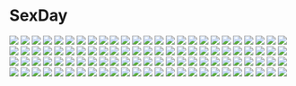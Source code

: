 # SexDay
![](https://konachan.com/image/6b1007dd94b6b781bf24c57d27fdc980/Konachan.com%20-%2015393%20ayase_shion%20komorebi_no_namikimichi.jpg)
![](https://konachan.com/jpeg/eb34849d5b42880677e5d0dd7b7de181/Konachan.com%20-%20198321%20armor%20blonde_hair%20fate_extra%20fate_%28series%29%20nero_claudius_%28fate%29%20panties%20rean_%28r_ean%29%20sword%20underwear%20weapon.jpg)
![](https://konachan.com/image/bbe300a09a10d26e985842ba4a052ece/Konachan.com%20-%2044672%202girls%20blush%20clochette%20nonomura_nino%20oshiki_hitoshi%20pantyhose%20school_uniform%20suzunone_seven%20thighhighs.jpg)
![](https://konachan.com/image/35d9d49e22f48c515009d603aef9f948/Konachan.com%20-%2032034%20artoria_pendragon_%28all%29%20fate_%28series%29%20fate_stay_night%20saber.jpg)
![](https://konachan.com/image/9c757ca66e2417280130a3693a613270/Konachan.com%20-%20252712%20bow%20fire%20gloves%20hat%20long_hair%20object9991%20ponytail%20purple_hair%20rino_%28sennen_sensou_aigis%29%20sennen_sensou_aigis%20skirt%20tie%20yellow_eyes.jpg)
![](https://konachan.com/image/bec550c96fbc648bf065f262aebc4518/Konachan.com%20-%20101882%20dress%20gokou_ruri%20kousaka_kirino%20ore_no_imouto_ga_konna_ni_kawaii_wake_ga_nai%20petals%20uki_atsuya.jpg)
![](https://konachan.com/jpeg/3258a0710ab88d714257caa60b34aa46/Konachan.com%20-%2062712%20loli%20to_love_ru%20yuuki_mikan.jpg)
![](https://konachan.com/image/9ae3c65fbe4bb2f23924ff1f03913c3d/Konachan.com%20-%20281103%20animal%20aqua_eyes%20blush%20green_hair%20japanese_clothes%20kochiya_sanae%20long_hair%20microphone%20miko%20mutang%20petals%20ribbons%20snake%20touhou.jpg)
![](https://konachan.com/image/ae0feba9e1ea1f5f08d22d4b86168d0f/Konachan.com%20-%20126945%20animal_ears%20barefoot%20bikini%20blood%20blush%20breasts%20cleavage%20doggirl%20gasai_yuno%20letta%20mirai_nikki%20swimsuit%20tail%20weapon%20white.jpg)
![](https://konachan.com/image/9397ac9747ff6e4f847cf657c324cef3/Konachan.com%20-%2046785%20strike_witches.jpg)
![](https://konachan.com/image/fc7f315bc43290af1bc33a1be1c603e5/Konachan.com%20-%20205753%20dille_blood%20dlsite.com%20original%20refeia.jpg)
![](https://konachan.com/image/5d5f7b96cf63bbbce6bbdd55da0d6405/Konachan.com%20-%2074963%20alice_margatroid%20doll%20ganesagi%20mage%20shanghai_doll%20touhou%20white.jpg)
![](https://konachan.com/image/744dcf036b9448cde3d31e6e7d6b55b1/Konachan.com%20-%20165502%20blue_hair%20horns%20original%20red_eyes%20senzi%20tail%20wings.jpg)
![](https://konachan.com/image/8f454696c5a608564cd1bb0cfed0d3bc/Konachan.com%20-%20113346%20gayprince%20miyako_yoshika%20touhou.jpg)
![](https://konachan.com/image/7947100b5426eea86c58fe2bc83e5015/Konachan.com%20-%2051520%20hatsune_miku%20magnet_%28vocaloid%29%20vocaloid.jpg)
![](https://konachan.com/jpeg/87986ff95295789134b73026c8f8d6cd/Konachan.com%20-%20190867%202girls%20blush%20breasts%20censored%20cum%20dildo%20game_cg%20kojima_arisu%20nipples%20no_bra%20onomatope%2A%20open_shirt%20pajamas%20pussy%20pussy_juice%20shiratama%20skirt.jpg)
![](https://konachan.com/jpeg/01043e7fc636ce55436b218978535797/Konachan.com%20-%20116450%20book%20flandre_scarlet%20heart%20patchouli_knowledge%20remilia_scarlet%20touhou%20vampire%20white-brown.jpg)
![](https://konachan.com/image/d158617212c7d75e4a1de0b2933f8652/Konachan.com%20-%20182665%202girls%20beach%20bikini%20food%20fruit%20horns%20long_hair%20navel%20original%20pointed_ears%20red_hair%20rulu%20strawberry%20swimsuit%20tree%20water%20white_hair%20xiaoyin_li.jpg)
![](https://konachan.com/jpeg/1ddf8dfc9dc1c4f4780f16e9dec4109d/Konachan.com%20-%2044683%20ichigo_%28musumaker%29%20karin_%28musumaker%29%20mikan_%28musumaker%29%20musumaker.jpg)
![](https://konachan.com/jpeg/9466e6dd62390c6a8ca65b65e1eed831/Konachan.com%20-%20171690%202girls%20black_hair%20blush%20breasts%20brown_hair%20nipples%20panties%20panty_pull%20peko%20scan%20see_through%20shinozaki_rikka%20shirakawa_sayuki%20underwear%20yuri.jpg)
![](https://konachan.com/image/148d976364d7c8fd733046b9758ea76f/Konachan.com%20-%20116780%20oribe_mafuyu%20seikon_no_qwaser%20teresa_beria%20tsuchiya_kei%20yamanobe_tomo.jpg)
![](https://konachan.com/jpeg/ff66ba97b925d4817f387c4410d96620/Konachan.com%20-%20278288%20ass%20blindfold%20boots%20breasts%20dress%20erotibot%20gloves%20gray_hair%20headband%20katana%20nier%20panties%20pussy%20robot%20sword%20thighhighs%20underwear%20watermark%20weapon.jpg)
![](https://konachan.com/jpeg/aec504b64bf7751083bb1777ced0039a/Konachan.com%20-%20303712%20blonde_hair%20book%20breasts%20censored%20cube%20game_cg%20kantoku%20long_hair%20navel%20nipples%20nude%20penis%20purple_eyes%20pussy%20rana_liddell-hart%20sex.jpg)
![](https://konachan.com/jpeg/4a98977113286cf3a1b08b4af33c344c/Konachan.com%20-%20162226%20blue_hair%20breasts%20chusingura_46%2B1%20close%20game_cg%20green_eyes%20horibe_yasubee%20nipples%20nude%20nui_%28artist%29.jpg)
![](https://konachan.com/image/8e160ee5826b74333986b207ab599493/Konachan.com%20-%2066633%20demon%20festival%20iori%20japanese_clothes%20katana%20original%20sword%20weapon.jpg)
![](https://konachan.com/image/54856f0ce2787560b88e1aeb20c9fe4e/Konachan.com%20-%20269303%203d%20drink%20food%20ibara_dance%20long_hair%20original%20panties%20skirt%20thighhighs%20twintails%20underwear%20upskirt.jpg)
![](https://konachan.com/jpeg/94104f3f7e5d97d967bf91043a4372ac/Konachan.com%20-%20157434%20ass%20close%20nanana%20original%20panties%20striped_panties%20thighhighs%20underwear%20white.jpg)
![](https://konachan.com/jpeg/d017187ca351cf2f6c5173f5c8a51eeb/Konachan.com%20-%20297719%20fixro2n%20gun%20original%20robot%20weapon.jpg)
![](https://konachan.com/image/e8b50b14178c843a57471cb010db7c05/Konachan.com%20-%20122144%20asahina_mikuru%20breasts%20dfer%20nipples%20pussy%20spread_legs%20suzumiya_haruhi_no_yuutsu%20uncensored.jpg)
![](https://konachan.com/image/b9c71a85d7b3392298eb4a6f240c27ec/Konachan.com%20-%2057799%20animal%20azumi_kazuki%20cat%20japanese_clothes%20kimono%20lolita_fashion%20original.jpg)
![](https://konachan.com/jpeg/01ae066aa82ea4a96d627a371d064259/Konachan.com%20-%20229021%20blush%20boots%20brown_eyes%20brown_hair%20byulzzimon%20cat_smile%20headband%20heart%20japanese_clothes%20loli%20lolita_fashion%20twintails%20watermark%20white%20yukata.jpg)
![](https://konachan.com/jpeg/0c26988689ade4f49b0e3819ec109b54/Konachan.com%20-%20107184%20akisoba%20game_cg%20mina_plum_hellsing%20panties%20pink_hair%20rpg_gakuen%20skirt%20skirt_lift%20striped_panties%20thighhighs%20underwear%20waitress.jpg)
![](https://konachan.com/jpeg/325d239f66e435d5e11612e9216c549f/Konachan.com%20-%20138334%20black_hair%20blush%20censored%20fang%20feng%20game_cg%20hoshizora_e_kakaru_hashi%20naturalton%20nipple_slip%20penis%20pussy%20pussy_juice%20sex%20short_hair%20wet%20yocchan.jpg)
![](https://konachan.com/image/3054ee395be796520a2558069009b711/Konachan.com%20-%20245743%20black_hair%20blue%20book%20bra%20breasts%20emil%20garter_belt%20headband%20hyouka%20long_hair%20navel%20nier%20nipple_slip%20onepunch_man%20panties%20signed%20thighhighs%20underwear.jpg)
![](https://konachan.com/image/9f9a1c98361c9b0446196a8be5553d1d/Konachan.com%20-%2037634%20clannad%20fujibayashi_kyou%20furukawa_nagisa%20ibuki_fuuko%20ichinose_kotomi%20sakagami_tomoyo.jpg)
![](https://konachan.com/image/2fc15dce253d3108e9ad1a25d3da140b/Konachan.com%20-%20111296%20barefoot%20dress%20flowers%20green_hair%20kazami_yuuka%20mochinu%20touhou%20umbrella.jpg)
![](https://konachan.com/image/be433730561274ae5897b39efb0de16b/Konachan.com%20-%2016608%20izumi_konata%20lucky_star%20stars.jpg)
![](https://konachan.com/image/d051d9f9ce63ccfad3438afc42fb1abd/Konachan.com%20-%2044359%202girls%20izayoi_sakuya%20maid%20remilia_scarlet%20sunata%20touhou%20vampire%20wings.jpg)
![](https://konachan.com/jpeg/c71b464f4e49a8a7cd0921d738a1cc1f/Konachan.com%20-%20161460%20blonde_hair%20bug_%28artist%29%20fang%20red_eyes%20rumia%20short_hair%20swimsuit%20touhou%20water%20wet.jpg)
![](https://konachan.com/jpeg/9cc27525a2b314c0c8ab79aad3f8d907/Konachan.com%20-%20301449%20aqua_eyes%20bed%20blonde_hair%20blush%20boots%20cropped%20evelysse%20japanese_clothes%20kimono%20long_hair%20sblack%20star_ocean%20star_ocean%3A_anamnesis%20thighhighs.jpg)
![](https://konachan.com/image/9a2c7abf357734cab49272520077a69c/Konachan.com%20-%2044112%20anus%20ass%20breasts%20censored%20fingering%20flat_chest%20fuji_shinobu%20long_hair%20nipples%20nude%20pink_hair%20purple_eyes%20pussy%20spread_legs%20spread_pussy.jpg)
![](https://konachan.com/jpeg/f90b1f03d006747fc1feff26ae4b8fa5/Konachan.com%20-%20150219%20ass%20blush%20breasts%20nipples%20nude%20purple_hair%20pussy%20sairenji_haruna%20short_hair%20to_love_ru%20transparent%20uncensored%20vector%20wet.jpg)
![](https://konachan.com/jpeg/51beca8c58dcd089b405a020e25cc1af/Konachan.com%20-%2061071%20hatsune_miku%20kagamine_rin%20vocaloid.jpg)
![](https://konachan.com/image/3dea26154babfe5019221d89b0359a70/Konachan.com%20-%20125785%20ass%20breasts%20hayashi_kasutamu%20izayoi_sakuya%20maid%20nipples%20pussy%20sex%20spread_pussy%20thighhighs%20topless%20touhou%20uncensored.jpg)
![](https://konachan.com/jpeg/634088a3de7ffd9734ffd5613d8452fb/Konachan.com%20-%20250081%20barefoot%20black_hair%20brown_eyes%20domo1220%20long_hair%20original%20swimsuit%20waifu2x%20wet.jpg)
![](https://konachan.com/image/3ae85b61a365599d02d31c2ae7031be6/Konachan.com%20-%20193691%20brown_hair%20himawari_to_koi_no_kioku%20microphone%20minamihama_yoriko%20more_%28company%29%20oginohama_akane%20tsukuru.jpg)
![](https://konachan.com/jpeg/5bc3c2d74ffe480b929290ac5d14bb46/Konachan.com%20-%20174000%20all_male%20blood%20brown_hair%20gray_eyes%20hyuuga_neji%20long_hair%20male%20naruto%20naruto_shippuden%20night%20shirt%20sky%20stars%20white_tiger.jpg)
![](https://konachan.com/image/0f90df3013e30f61f32b0593dfd3c5b9/Konachan.com%20-%209549%20iwakura_lain%20serial_experiments_lain.jpg)
![](https://konachan.com/image/2ffd7a1206e562201abce9bbabfbd0c5/Konachan.com%20-%20232505%202girls%20animal_ears%20black_hair%20blonde_hair%20brown_eyes%20catgirl%20deel_%28rkeg%29%20gloves%20gun%20lisa_%28deel%29%20original%20ramn%20red_eyes%20short_hair%20shorts%20tail%20weapon.jpg)
![](https://konachan.com/image/16a749191cd6ae2e2708229631cac236/Konachan.com%20-%20280584%20aliasing%20barefoot%20bikini%20blue_hair%20breasts%20brown_eyes%20cleavage%20green_eyes%20green_hair%20group%20loli%20long_hair%20navel%20pool%20short_hair%20swimsuit%20touhou.jpg)
![](https://konachan.com/jpeg/332ec9e761971aa7a883bd023c3d7b11/Konachan.com%20-%2084190%202girls%20akiyama_mio%20k-on%21%20school_uniform%20shin_%28gpz1100s%29%20tainaka_ritsu.jpg)
![](https://konachan.com/image/e333ce4634b87f1d403ce82ab5af3795/Konachan.com%20-%2011360%20bazett_fraga_mcremitz%20fate_hollow_ataraxia%20fate_%28series%29%20fate_stay_night.jpg)
![](https://konachan.com/jpeg/17b3cf713840730b21ba7f9766c03730/Konachan.com%20-%2048241%20boku_wa_kiss_de_uso_wo_tsuku%20kitazono_meiko%20shinoda_shinobu%20toma_rei.jpg)
![](https://konachan.com/image/f088b5ec89ef9b9e8cb50720a55cb44e/Konachan.com%20-%2095174%20group%20gumi%20hatsune_miku%20kagamine_len%20kagamine_rin%20kaito%20kamui_gakupo%20male%20matryoshka_%28vocaloid%29%20megurine_luka%20meiko%20vocaloid.jpg)
![](https://konachan.com/jpeg/0ee616a92cad922a24fc6b74ad4f7f33/Konachan.com%20-%20212260%20brown_eyes%20brown_hair%20japanese_clothes%20kara_no_kyoukai%20katana%20kimono%20petals%20ryougi_shiki%20scan%20short_hair%20sword%20takeuchi_takashi%20type-moon%20weapon.jpg)
![](https://konachan.com/jpeg/8dc5a59874fcb84d0d3bcbfd81786bf7/Konachan.com%20-%20101049%20charlotte_%28mahou_shoujo_madoka_magica%29%20initial_f%20mahou_shoujo_madoka_magica%20tomoe_mami.jpg)
![](https://konachan.com/image/82027635bb8ec06ab6882a711bfe81ee/Konachan.com%20-%208506%20tagme%20tinkle.jpg)
![](https://konachan.com/image/bbd3f15dd047769670552b29b25a4c6f/Konachan.com%20-%2019345%20luminous_arc%20mavi.jpg)
![](https://konachan.com/image/3bfe1cd7d021c4fd8663b4b322313531/Konachan.com%20-%2030396%20kimi_ga_nozomu_eien.jpg)
![](https://konachan.com/image/419478cda2f7f1ae363e451d8a9b7b93/Konachan.com%20-%2060277%20blonde_hair%20blood%20blush%20dress%20flandre_scarlet%20hat%20long_hair%20minase_shuu%20ribbons%20touhou%20vampire%20wings.jpg)
![](https://konachan.com/image/f255a877671f48c5d00fa5807bcad37e/Konachan.com%20-%20138380%20ace_combat%20bikini%20kei_nagase%20kozaki_yuusuke%20navel%20short_hair%20swimsuit.jpg)
![](https://konachan.com/image/f06b8e2545305f57537f3ec92c40dd47/Konachan.com%20-%20100042%20blue_eyes%20blush%20breasts%20censored%20dendou_akira%20flyable_heart%20game_cg%20green_hair%20itou_noiji%20nipples%20nude%20pussy%20spread_legs.jpg)
![](https://konachan.com/jpeg/ced68429dd357c1c2b91869af283f00b/Konachan.com%20-%20190503%20blue_hair%20blush%20na-na-ka%20nisekoi%20red_eyes%20ribbons%20short_hair%20skirt%20thighhighs%20transparent%20tsugumi_seishirou%20uniform%20zettai_ryouiki.jpg)
![](https://konachan.com/image/06617cc1e72080a88c4e30ff7a46245b/Konachan.com%20-%20242393%20black_hair%20braids%20cherry_blossoms%20flowers%20glasses%20headphones%20long_hair%20loundraw%20original%20petals%20school_uniform%20short_hair%20skirt.jpg)
![](https://konachan.com/image/d84a1aad0b00017aba1962878a5dd725/Konachan.com%20-%2099748%20enphi%20gloves%20hatsune_miku%20headphones%20twintails%20vocaloid%20wink.jpg)
![](https://konachan.com/jpeg/7606387753f015ce0db0e30b0cb8eae4/Konachan.com%20-%20136513%20game_cg%20kamishiro_alice%20long_hair%20minori%20nanao_naru%20pantyhose%20school_uniform%20supipara%20tagme_%28character%29.jpg)
![](https://konachan.com/image/a5232f6d5cd0caac162d027ae393992e/Konachan.com%20-%2016929%20akiirorenka%20nanjou_ibuki.jpg)
![](https://konachan.com/image/9480885427987aec4d1672139b3300a1/Konachan.com%20-%20230325%202girls%20aqua_eyes%20barefoot%20black_hair%20breasts%20brown_hair%20bunny%20couch%20d.va%20glasses%20no_bra%20nopan%20overwatch%20pussy%20signed%20squidsmith%20tattoo%20towel.jpg)
![](https://konachan.com/image/3bdf19eea41629598777be71631e610a/Konachan.com%20-%20114867%20bra%20breasts%20cleavage%20demon%20fang%20koakuma%20oruton%20red_eyes%20red_hair%20touhou%20underwear%20wings.jpg)
![](https://konachan.com/jpeg/aa10fb39ac6800945faaabfeeb633bb3/Konachan.com%20-%20297751%202girls%20amedamacon%20barefoot%20blush%20dress%20gochuumon_wa_usagi_desu_ka%3F%20hoto_cocoa%20kafuu_chino%20loli%20long_hair.jpg)
![](https://konachan.com/image/e7fd69d6c19a33012c4e5fcb35e175ab/Konachan.com%20-%2064452%20sakura_%28tsubasa%29%20tsubasa_reservoir_chronicle.jpg)
![](https://konachan.com/image/cfd5d46e4b7544ed970494fd08278f21/Konachan.com%20-%20161197%20blue_eyes%20choker%20daidou_%28demitasse%29%20dress%20flowers%20ia%20long_hair%20pink_hair%20rain%20see_through%20skirt%20skirt_lift%20summer_dress%20tree%20vocaloid%20water%20wet.jpg)
![](https://konachan.com/image/31ed3e3cb51c683358347f9cbea5040d/Konachan.com%20-%2096984%20animal_ears%20blue_hair%20bunny_ears%20bunnygirl%20glasses%20green_eyes%20group%20long_hair%20lucky_star%20pantyhose%20pink_hair%20purple_eyes%20short_hair%20tail%20twintails.jpg)
![](https://konachan.com/jpeg/41e349c97a13f810e83f86c8205b67e1/Konachan.com%20-%20215811%20aqua_eyes%20barefoot%20blush%20elbow_gloves%20garter%20gloves%20granblue_fantasy%20horns%20katana%20long_hair%20pointed_ears%20purple_hair%20sideboob%20sword%20t-ray%20weapon%20white.jpg)
![](https://konachan.com/image/df803dae54ae9b82678040c73f4e9034/Konachan.com%20-%2079581%20bell_%28oppore_coppore%29%20japanese_clothes%20kochiya_sanae%20miko%20sky%20stars%20touhou.jpg)
![](https://konachan.com/image/91368507e704277115d25f1a3e85752b/Konachan.com%20-%20205752%20dlsite.com%20elle_sweet%20original%20refeia.jpg)
![](https://konachan.com/jpeg/ef2b8d729a2b16c03b5b6f7023e93477/Konachan.com%20-%20118941%20blush%20breasts%20cabbit%20censored%20game_cg%20midori_no_umi%20navel%20nipples%20nude%20pussy%20pussy_juice%20tagme_%28character%29%20wet.jpg)
![](https://konachan.com/image/8a7df062599f0b15507cf4d948283df4/Konachan.com%20-%20178706%20kagiyama_hina%20niwashi_%28yuyu%29%20touhou.jpg)
![](https://konachan.com/image/24e7df8bc54bf9fb817f2d6013ac4dab/Konachan.com%20-%20174372%20blonde_hair%20blue_hair%20dress%20flowers%20kagamine_rin%20kaito%20long_hair%20male%20red_eyes%20rella%20rose%20scarf%20short_hair%20sword%20twintails%20vocaloid%20weapon.jpg)
![](https://konachan.com/image/3eda19400b4768ba87c27c33ec91b190/Konachan.com%20-%20293850%20black_hair%20dress%20flowers%20green_eyes%20kusaka_kou%20long_hair%20original.jpg)
![](https://konachan.com/image/e477bc074fa828d425e0a82e270e4913/Konachan.com%20-%2084826%20black_rock_shooter%20chain%20kuroi_mato%20scar%20sword%20twintails%20weapon.jpg)
![](https://konachan.com/image/472e309796dfb6b11d52a03811fd6b99/Konachan.com%20-%2091105%20breasts%20christmas%20cleavage%20kanekiyo_miwa%20natsu_no_ame%20segawa_rikako%20sky%20snow.jpg)
![](https://konachan.com/image/c8fd997339f50b8cb813227720087dac/Konachan.com%20-%2012442%20dlsite.com%20maid%20original%20rara_%28you_haruka%29%20you_haruka.jpg)
![](https://konachan.com/image/47aad3de015a5537cd6836352b464ad5/Konachan.com%20-%20297572%20aqua_eyes%20black_hair%20japanese_clothes%20kimono%20kisaragi_yuri%20original%20paper%20short_hair%20umbrella.jpg)
![](https://konachan.com/jpeg/5f0bb59a1cefccd0cc99291d964f22b9/Konachan.com%20-%20196253%20black_hair%20blue_hair%20gotou_junji%20highschool_dxd%20himejima_akeno%20long_hair%20megami%20panties%20red_hair%20scan%20thighhighs%20underwear%20xenovia_quarta%20yellow_eyes.jpg)
![](https://konachan.com/jpeg/57d47cd65d219185ab5c203667c7a760/Konachan.com%20-%20185329%20anus%20ass%20blush%20breasts%20brown_hair%20chikotam%20cum%20game_cg%20marmalade%20nipples%20no_bra%20nopan%20open_shirt%20pantyhose%20purple_eyes%20pussy%20spread_legs%20uncensored.jpg)
![](https://konachan.com/image/3aa77d4b3e705131f94d5e50b36e5676/Konachan.com%20-%20225096%20aqua_eyes%20ass%20barefoot%20bikini%20blush%20breasts%20cleavage%20gray_hair%20hat%20long_hair%20ribbons%20signed%20sousouman%20swimsuit%20twintails%20underboob%20uniform%20white.jpg)
![](https://konachan.com/image/a0b397f4ee13860a4445879309dec258/Konachan.com%20-%20174755%20barefoot%20blush%20brown_eyes%20brown_hair%20idolmaster%20idolmaster_million_live%21%20loli%20long_hair%20oogami_tamaki%20racer_%28magnet%29%20shorts.jpg)
![](https://konachan.com/jpeg/d75dcfa98be14f421e5f83cd0f5ac68e/Konachan.com%20-%20200852%20anthropomorphism%20black_hair%20blue_eyes%20boots%20camera%20condom%20cum%20gloves%20headband%20jianren%20kantai_collection%20long_hair%20panties%20underwear%20vibrator.jpg)
![](https://konachan.com/image/82dcaf5b9cd52d110d46469707819090/Konachan.com%20-%20161932%20all_male%20ayan%20black_hair%20blood%20blue_eyes%20kougami_shinya%20male%20psycho-pass%20shade%20suit%20tie.jpg)
![](https://konachan.com/image/136ba9dbb3d3f1fae48eabc92cb7ef4f/Konachan.com%20-%2028925%20aizawa_sakuya%20asakaze_risa%20hanabishi_miki%20hayate_no_gotoku%20katsura_hinagiku%20maria_%28hayate_no_gotoku%29%20saginomiya_isumi%20segawa_izumi.jpg)
![](https://konachan.com/image/044b510517998a1b325d9f17776a80cc/Konachan.com%20-%2092287%20grass%20hat%20mystia_lorelei%20night%20pink_hair%20short_hair%20touhou%20water%20yellow_eyes.jpg)
![](https://konachan.com/image/3e6f8aa9092b633df11d7a6b8dc6ee6e/Konachan.com%20-%20188498%20anal%20black_eyes%20black_hair%20blush%20bondage%20breasts%20f-ism%20long_hair%20masturbation%20nipples%20original%20panties%20panty_pull%20skirt%20tears%20underwear%20vibrator.jpg)
![](https://konachan.com/jpeg/0544b3c31094096b8bac1839e09b60fd/Konachan.com%20-%2030068%20mitama_mayo%20orange%20sayonara_zetsubou_sensei.jpg)
![](https://konachan.com/image/8b88e1706269f5ba7c05111b185392c8/Konachan.com%20-%2074521%20bodysuit%20glasses%20makinami_mari_illustrious%20neon_genesis_evangelion%20skintight.jpg)
![](https://konachan.com/jpeg/1a0902729812604738a9e89a9556acf8/Konachan.com%20-%20207399%20ball%20bikini%20breasts%20cleavage%20cookie_run%20green_eyes%20green_hair%20lime_cookie%20long_hair%20see_through%20supernew%20swimsuit%20twintails.jpg)
![](https://konachan.com/jpeg/2148fbc3ae2b6b966bf266106cd9f3ab/Konachan.com%20-%20184364%20anus%20breasts%20kamishiro_ririko%20min-naraken%20nipples%20open_shirt%20oyako_rankan%20pussy%20spread_legs%20third-party_edit%20topless%20uncensored.jpg)
![](https://konachan.com/image/c85a67ce0e4c1522d72dd44effb93cf4/Konachan.com%20-%20115422%20boots%20brown_eyes%20brown_hair%20caffein%20headphones%20meiko%20microphone%20sakine_meiko%20short_hair%20skirt%20vocaloid%20zoom_layer.jpg)
![](https://konachan.com/jpeg/bb6cec0a550034b8765226ef9200d0b9/Konachan.com%20-%20169339%20animal_ears%20blush%20breasts%20bunny_ears%20bunnygirl%20choker%20cleavage%20erect_nipples%20hinomiya_ayari%20ko%7Echa%20long_hair%20pantyhose%20red_eyes%20red_hair%20scan.jpg)
![](https://konachan.com/image/a08ba38542ac9abb48e6f86e8cf7fde1/Konachan.com%20-%2016020%20kobayakawa_madoka%20natsumegu%20school_uniform%20thighhighs%20tsukasa_yuuki.jpg)
